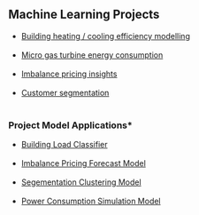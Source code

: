 ## Machine Learning Projects
* [Building heating / cooling efficiency modelling](https://github.com/JeffM-Code/PortfolioWork/tree/main/ML/BuildingEnergyEfficiency)<br><br>
* [Micro gas turbine energy consumption](https://github.com/JeffM-Code/PortfolioWork/tree/main/ML/GasTurbineConsumption)<br><br>
* [Imbalance pricing insights](https://github.com/JeffM-Code/PortfolioWork/tree/main/ML/ImbalancePricing)<br><br>
* [Customer segmentation](https://github.com/JeffM-Code/PortfolioWork/tree/main/ML/CustomerSegmentation)<br><br>

### Project Model Applications*
* [Building Load Classifier](https://github.com/JeffM-Code/BuildingLoadClassifier)<br><br>
* [Imbalance Pricing Forecast Model](https://github.com/JeffM-Code/ImbalancePricingForecastModel)<br><br>
* [Segementation Clustering Model](https://github.com/JeffM-Code/SegementationClusteringModel)<br><br>
* [Power Consumption Simulation Model](https://github.com/JeffM-Code/TurbinePowerConsumptionSimulationModel)<br><br>